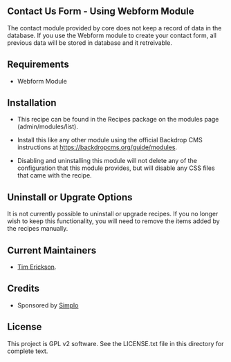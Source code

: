 Contact Us Form - Using Webform Module
--------------------------------------

The contact module provided by core does not keep a record of data
in the database. If you use the Webform module to create your contact
form, all previous data will be stored in database and it retreivable. 

Requirements
------------

- Webform Module

Installation
------------

- This recipe can be found in the Recipes package on the modules 
  page (admin/modules/list).

- Install this like any other module using the official Backdrop CMS 
  instructions at https://backdropcms.org/guide/modules.

- Disabling and uninstalling this module will not delete any of the 
  configuration that this module provides, but will disable any CSS
  files that came with the recipe.

Uninstall or Upgrate Options
----------------------------

It is not currently possible to uninstall or upgrade recipes.
If you no longer wish to keep this functionality, you will need 
to remove the items added by the recipes manually.

Current Maintainers
-------------------

- [Tim Erickson](https://github.com/stpaultim).

Credits
-------

- Sponsored by [Simplo](https://www.simplo.site)

License
-------

This project is GPL v2 software. 
See the LICENSE.txt file in this directory for complete text.
